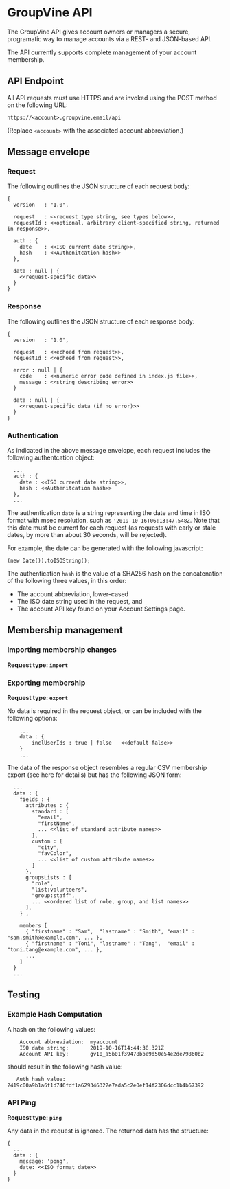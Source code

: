 # GroupVine API

The GroupVine API gives account owners or managers a secure,
programatic way to manage accounts via a REST- and JSON-based API.  

The API currently supports complete management of your account
membership.


## API Endpoint

All API requests must use HTTPS and are invoked using the POST method
on the following URL:

```
https://<account>.groupvine.email/api
```

(Replace ```<account>``` with the associated account abbreviation.)


## Message envelope

### Request

The following outlines the JSON structure of each request body:

```
{
  version   : "1.0",

  request   : <<request type string, see types below>>,
  requestId : <<optional, arbitrary client-specified string, returned in response>>,

  auth : {
    date    : <<ISO current date string>>,
    hash    : <<Authenitcation hash>>
  },

  data : null | {
    <<request-specific data>>
  }
}
```

### Response

The following outlines the JSON structure of each response body:

```
{
  version   : "1.0",

  request   : <<echoed from request>>,
  requestId : <<echoed from request>>,

  error : null | {
    code    : <<numeric error code defined in index.js file>>,
    message : <<string describing error>>
  }

  data : null | {
    <<request-specific data (if no error)>>
  }
}
```

### Authentication 

As indicated in the above message envelope, each request includes the
following authentcation object:

```
  ...
  auth : {
    date : <<ISO current date string>>,
    hash : <<Authenitcation hash>>
  },
  ...
```

The authentication ```date``` is a string representing the date and
time in ISO format with msec resolution, such as
```'2019-10-16T06:13:47.548Z```.  Note that this date must be current
for each request (as requests with early or stale dates, by more than
about 30 seconds, will be rejected).

For example, the date can be generated with the following javascript:

```
(new Date()).toISOString();
```

The authentication ```hash``` is the value of a SHA256 hash on the
concatenation of the following three values, in this order:

- The account abbreviation, lower-cased
- The ISO date string used in the request, and
- The account API key found on your Account Settings page.


## Membership management

### Importing membership changes

**Request type: ```import```**



### Exporting membership

**Request type: ```export```**

No data is required in the request object, or can be included with the
following options:

```
    ...
    data : {
        inclUserIds : true | false   <<default false>>
    }
    ...
```

The data of the response object resembles a regular CSV membership
export (see here for details) but has the following JSON form:


```
  ...
  data : {
    fields : {
      attributes : {
        standard : [
          "email",
          "firstName", 
          ... <<list of standard attribute names>>
        ],
        custom : [
          "city",
          "favColor",
          ... <<list of custom attribute names>>
        ]
      },
      groupsLists : [
        "role",
        "list:volunteers",
        "group:staff",
        ... <<ordered list of role, group, and list names>>
      ],
    } ,

    members [
      { "firstname" : "Sam",  "lastname" : "Smith", "email" : "sam.smith@example.com", ... },
      { "firstname" : "Toni", "lastname" : "Tang",  "email" : "toni.tang@example.com", ... },
      ...
    ]
  }
  ...
```


## Testing

### Example Hash Computation

A hash on the following values:

```
    Account abbreviation:  myaccount
    ISO date string:       2019-10-16T14:44:38.321Z
    Account API key:       gv10_a5b01f39478bbe9d50e54e2de79860b2
```

should result in the following hash value: 

``` 
   Auth hash value:  2419c00a9b1a6f1d746fdf1a629346322e7ada5c2e0ef14f2306dcc1b4b67392 
```


### API Ping

**Request type: ```ping```**

Any data in the request is ignored.  The returned data has the structure:

```
{
  ...
  data : {
    message: 'pong',
    date: <<ISO format date>>
  }
}
```

